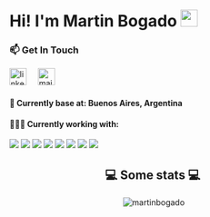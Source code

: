 
<!--
**martinbogado/martinbogado** is a ✨ _special_ ✨ repository because its `README.md` (this file) appears on your GitHub profile.

Here are some ideas to get you started:

- 🔭 I’m currently working on ...
- 🌱 I’m currently learning ...
- 👯 I’m looking to collaborate on ...
- 🤔 I’m looking for help with ...
- 💬 Ask me about ...
- 📫 How to reach me: ...
- 😄 Pronouns: ...
- ⚡ Fun fact: ...
-->
<h1>Hi! I'm Martin Bogado <img src="https://raw.githubusercontent.com/iampavangandhi/iampavangandhi/master/gifs/Hi.gif" width="30px"></h1>

### 📫 Get In Touch
<!--[![LinkedIn](https://www.vectorlogo.zone/logos/linkedin/linkedin-icon.svg "quan-le-5932b8160")](https://www.linkedin.com/in/quan-le-5932b8160/)-->
<a href="https://www.linkedin.com/in/martin-emmanuel-bogado-8a7b28162"><img src="https://www.vectorlogo.zone/logos/linkedin/linkedin-icon.svg" width="30px" alt="linkedin"></a>
&nbsp; &nbsp;
<a href="mailto:martinbogado@live.com.ar"><img src="https://www.vectorlogo.zone/logos/gmail/gmail-icon.svg" width="30px" alt="mail"></a> 
&nbsp; &nbsp;
 
#### 📍 Currently base at: Buenos Aires, Argentina

#### 👨🏻‍💻 Currently working with:

<a href="https://www.javascript.com/" target="_blank"><img src="https://img.icons8.com/color/48/000000/javascript.png"/></a>
<a href="https://reactjs.org/" target="_blank"><img src="https://img.icons8.com/color/48/000000/react-native.png"/></a>
<a href="https://www.w3schools.com/css/" target="_blank"><img src="https://img.icons8.com/color/48/000000/css3.png"/></a>
<a href="https://www.w3schools.com/html/" target="_blank"><img src="https://img.icons8.com/color/48/000000/html-5.png"/></a>
<a href="https://nodejs.org/" target="_blank"><img src="https://img.icons8.com/color/48/000000/nodejs.png"/></a>
<a href="https://visualstudio.microsoft.com/" target="_blank"><img src="https://img.icons8.com/color/48/000000/visual-studio.png"/></a>
<a href="https://github.com/" target="_blank"><img src="https://img.icons8.com/color/48/000000/github--v1.png"/></a>
<a href="https://www.figma.com/" target="_blank"><img src="https://img.icons8.com/color/48/000000/figma.png"/></a>


<h2 align="center">💻 Some stats 💻</h2>
<p align="center">&nbsp;<img align="center" src="https://github-readme-stats.vercel.app/api?username=martinbogado&show_icons=true&theme=merko&locale=en" alt="martinbogado" /></p>
